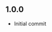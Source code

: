 <!-- https://developers.home-assistant.io/docs/add-ons/presentation#keeping-a-changelog -->

## 1.0.0

- Initial commit
